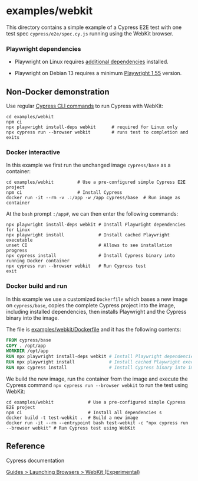 # examples/webkit

This directory contains a simple example of a Cypress E2E test with one test spec `cypress/e2e/spec.cy.js` running using the WebKit browser.

### Playwright dependencies

- Playwright on Linux requires [additional dependencies](https://docs.cypress.io/app/references/launching-browsers#Linux-Dependencies) installed.

- Playwright on Debian 13 requires a minimum [Playwright 1.55](https://playwright.dev/docs/release-notes#version-155) version.

## Non-Docker demonstration

Use regular [Cypress CLI commands](https://docs.cypress.io/guides/guides/command-line) to run Cypress with WebKit:

```shell
cd examples/webkit
npm ci
npx playwright install-deps webkit      # required for Linux only
npx cypress run --browser webkit        # runs test to completion and exits
```

### Docker interactive

In this example we first run the unchanged image `cypress/base` as a container:

```shell
cd examples/webkit         # Use a pre-configured simple Cypress E2E project
npm ci                     # Install Cypress
docker run -it --rm -v .:/app -w /app cypress/base  # Run image as container
```

At the `bash` prompt `:/app#`, we can then enter the following commands:

```shell
npx playwright install-deps webkit # Install Playwright dependencies for Linux
npx playwright install             # Install cached Playwright executable
unset CI                           # Allows to see installation progress
npx cypress install                # Install Cypress binary into running Docker container
npx cypress run --browser webkit   # Run Cypress test
exit
```

### Docker build and run

In this example we use a customized `Dockerfile` which bases a new image on `cypress/base`, copies the complete Cypress project into the image, including installed dependencies, then installs Playwright and the Cypress binary into the image.

The file is [examples/webkit/Dockerfile](../examples/webkit/Dockerfile) and it has the following contents:

```dockerfile
FROM cypress/base
COPY . /opt/app
WORKDIR /opt/app
RUN npx playwright install-deps webkit # Install Playwright dependencies for Linux
RUN npx playwright install             # Install cached Playwright executable
RUN npx cypress install                # Install Cypress binary into image
```

We build the new image, run the container from the image and execute the Cypress command `npx cypress run --browser webkit` to run the test using WebKit:

```shell
cd examples/webkit             # Use a pre-configured simple Cypress E2E project
npm ci                         # Install all dependencies s
docker build -t test-webkit .  # Build a new image
docker run -it --rm --entrypoint bash test-webkit -c "npx cypress run --browser webkit" # Run Cypress test using WebKit
```

## Reference

Cypress documentation

[Guides > Launching Browsers > WebKit (Experimental)](https://docs.cypress.io/app/references/launching-browsers#WebKit-Experimental)
